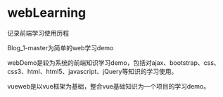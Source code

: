﻿# webLearning
记录前端学习使用历程

Blog_1-master为简单的web学习demo

webDemo是较为系统的前端知识学习demo，包括对ajax、bootstrap、css、css3、html、html5、javascript、jQuery等知识的学习使用。

vueweb是以vue框架为基础，整合vue基础知识为一个项目的学习demo。
